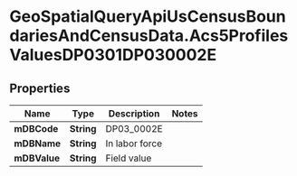 # GeoSpatialQueryApiUsCensusBoundariesAndCensusData.Acs5ProfilesValuesDP0301DP030002E

## Properties

Name | Type | Description | Notes
------------ | ------------- | ------------- | -------------
**mDBCode** | **String** | DP03_0002E | 
**mDBName** | **String** | In labor force | 
**mDBValue** | **String** | Field value | 


